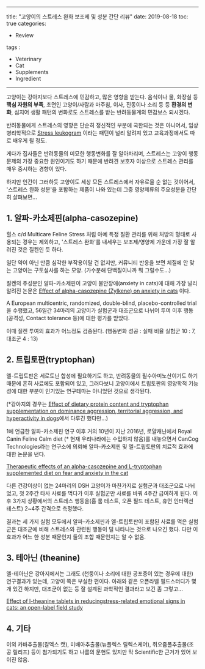 ﻿---
 
title: "고양이의 스트레스 완화 보조제 및 성분 간단 리뷰"
date: 2019-08-18
toc: true
categories:

  - Review

tags :

  - Veterinary
  - Cat
  - Supplements
  - Ingredient
  
---


고양이는 강아지보다 스트레스에 민감하고, 많은 영향을 받는다. 음식이나 물, 화장실 등 **핵심 자원의 부족**, 초면인 고양이/사람과 마주침, 이사, 진동이나 소리 등 등 **환경의 변화**, 심지어 생활 패턴의 변화로도 스트레스를 받는 반려동물계의 민감보스 되시겠다.

반려동물에게 스트레스의 영향은 단순히 정신적인 부분에 국한되는 것은 아니어서, 임상병리학적으로 [Stress leukogram](https://www.cliniciansbrief.com/article/top-5-leukogram-patterns) 이라는 패턴이 널리 알려져 있고 교육과정에서도 따로 배우게 될 정도.

게다가 집사들은 반려동물의 미묘한 행동변화를 잘 알아차리며, 스트레스는 고양이 행동문제의 가장 중요한 원인이기도 하기 때문에 반려견 보호자 이상으로 스트레스 관리를 매우 중시하는 경향이 있다.

하지만 인간이 그러하듯 고양이도 세상 모든 스트레스에서 자유로울 순 없는 것이어서, '스트레스 완화 성분'을 포함하는 제품이 나와 있는데 그중 영양제류의 주요성분을 간단히 살펴보면...

## 1. 알파-카소제핀(alpha-casozepine)

힐스 c/d Multicare Feline Stress 처럼 아예 특정 질환 관리를 위해 처방의 형태로 사용되는 경우는 제외하고, '스트레스 완화'를 내세우는 보조제/영양제 가운데 가장 잘 알려진 것은 질켄인 듯 하다.

일단 약이 아닌 만큼 심각한 부작용이랄 건 없지만, 커뮤니티 반응을 보면 체질에 안 맞는 고양이는 구토설사를 하는 모양. (가수분해 단백질이니까 뭐 그럴수도...)

질켄의 주성분인 알파-카소제핀이 고양이 불안장애(anxiety in cats)에 대해 가장 널리 알려진 논문은 [Effect of alpha-casozepine (Zylkene) on anxiety in cats](https://www.sciencedirect.com/science/article/abs/pii/S1558787807000391) 이다.

A European multicentric, randomized, double-blind, placebo-controlled trial을 수행했고, 56일간 34마리의 고양이가 실험군과 대조군으로 나뉘어 투여 이후 행동(공격성, Contact tolerance 등)에 대한 평가를 받았다.

이때 질켄 투여의 효과가 어느정도 검증된다. (행동변화 성공 : 실패 비율 실험군 10 : 7, 대조군 4 : 13)

## 2. 트립토판(tryptophan)

엘-트립토판은 세로토닌 합성에 필요하기도 하고, 반려동물의 필수아미노산이기도 하기 때문에 흔히 사료에도 포함되어 있고, 그러다보니 고양이에서 트립토판의 영양학적 기능성에 대한 부분이 인기있는 연구테마는 아니었던 것으로 생각된다.

(*강아지의 경우는 [Effect of dietary protein content and tryptophan supplementation on dominance aggression, territorial aggression, and hyperactivity in dogs](https://avmajournals.avma.org/doi/abs/10.2460/javma.2000.217.504)에서 다루긴 했다만...)

1에 언급한 알파-카소제핀 연구 이후 거의 10년이 지난 2016년, 로얄캐닌에서 Royal Canin Feline Calm diet (* 현재 우리나라에는 수입하지 않음)를 내놓으면서 CanCog Technologies라는 연구소에 의뢰해 알파-카소제핀 및 엘-트립토판의 치료적 효과에 대한 논문을 낸다.

[Therapeutic effects of an alpha-casozepine and L-tryptophan supplemented diet on fear and anxiety in the cat](https://journals.sagepub.com/doi/full/10.1177/1098612X16669399) 

다른 건강이상이 없는 24마리의 DSH 고양이가 마찬가지로 실험군과 대조군으로 나뉘었고, 첫 2주간 타사 사료를 먹다가 이후 실험군만 사료를 바꿔 4주간 급여하게 된다. 이후 3가지 상황에서의 스트레스 행동을(홈 룸 테스트, 오픈 필드 테스트, 휴먼 인터렉션 테스트) 2~4주 간격으로 측정했다.

결과는 세 가지 실험 모두에서 알파-카소제핀과 엘-트립토판이 포함된 사료를 먹은 실험군은 대조군에 비해 스트레스와 관련된 행동이 덜 나타나는 것으로 나오긴 했다. 다만 이 효과가 어느 한 성분 때문인지 둘의 조합 때문인지는 알 수 없음.

## 3. 테아닌 (theanine)

엘-테아닌은 강아지에서는 그래도 (천둥이나 소리에 대한 공포증이 있는 경우에 대한) 연구결과가 있는데, 고양이 쪽은 부실한 편이다. 아래와 같은 오픈라벨 필드스터디가 몇 개 있긴 하지만, 대조군이 없는 등 잘 설계된 과학적인 결과라고 보긴 좀 그렇고...

[Effect of l-theanine tablets in reducingstress-related emotional signs in cats: an open-label field study](https://www.researchgate.net/publication/328180635_Effect_of_l-theanine_tablets_in_reducing_stress-related_emotional_signs_in_cats_An_open-label_field_study)

## 4. 기타

이외 카바추출물(칼멕스 캣), 미배아추출물(뉴플렉스 릴렉스케어), 쥐오줌풀추출물(조공 릴리프) 등이 첨가되기도 하고 나름의 문헌도 있지만 막 Scientific한 근거가 있어 보이진 않음.





